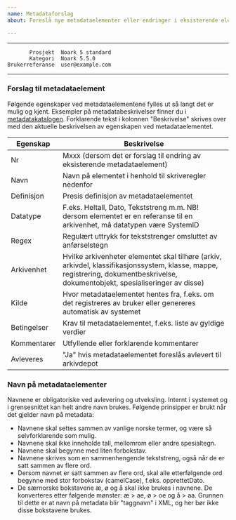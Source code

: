 ```yaml
---
name: Metadataforslag
about: Foreslå nye metadataelementer eller endringer i eksisterende elementer i metadatakatalogen

---
```


 ------------------  ---------------------------------
           Prosjekt  Noark 5 standard
           Kategori  Noark 5.5.0
    Brukerreferanse  user@example.com
 ------------------  ---------------------------------

### Forslag til metadataelement

Følgende egenskaper ved metadataelementene fylles ut så langt det er mulig og kjent. Eksempler på metadatabeskrivelser finner du i [metadatakatalogen](https://github.com/arkivverket/noark5-standard/blob/master/kapitler/110-vedlegg_1_metadatakatalog-auto.rst). Forklarende tekst i kolonnen "Beskrivelse" skrives over med den aktuelle beskrivelsen av egenskapen ved metadataelementet.

| Egenskap | Beskrivelse |
|----------|-------------|
| Nr | Mxxx (dersom det er forslag til endring av eksisterende metadataelement) |
| Navn | Navn på elementet i henhold til skriveregler nedenfor |
| Definisjon | Presis definisjon av metadataelementet |
| Datatype | F.eks. Heltall, Dato, Tekststreng m.m. NB! dersom elementet er en referanse til en arkivenhet, må datatypen være SystemID |
| Regex | Regulært uttrykk for tekststrenger omsluttet av anførselstegn |
| Arkivenhet | Hvilke arkivenheter elementet skal tilhøre (arkiv, arkivdel, klassifikasjonssystem, klasse, mappe, registrering, dokumentbeskrivelse, dokumentobjekt, spesialiseringer av disse) |
| Kilde | Hvor metadataelementet hentes fra, f.eks. om det registreres av bruker eller genereres automatisk av systemet |
| Betingelser | Krav til metadataelementet, f.eks. liste av gyldige verdier |
| Kommentarer | Utfyllende eller forklarende kommentarer |
| Avleveres | "Ja" hvis metadataelementet foreslås avlevert til arkivdepot |

### Navn på metadataelementer
Navnene er obligatoriske ved avlevering og utveksling. Internt i systemet og i grensesnittet
kan helt andre navn brukes. Følgende prinsipper er brukt når det gjelder navn på metadata:
* Navnene skal settes sammen av vanlige norske termer, og være så selvforklarende som
mulig.
* Navnene skal ikke inneholde tall, mellomrom eller andre spesialtegn.
* Navnene skal begynne med liten forbokstav.
* Navnene skrives som en sammenhengende tekststreng, også når de er satt sammen av flere
ord.
* Dersom navnet er satt sammen av flere ord, skal alle etterfølgende ord begynne med stor
forbokstav (camelCase), f.eks. opprettetDato.
* De særnorske bokstavene æ, ø og å skal ikke brukes i navnene. De konverteres etter
følgende mønster: æ > ae, ø > oe og å > aa. Grunnen til dette er at navn på metadata blir
"taggnavn" i XML, og her bør ikke disse bokstavene brukes.
